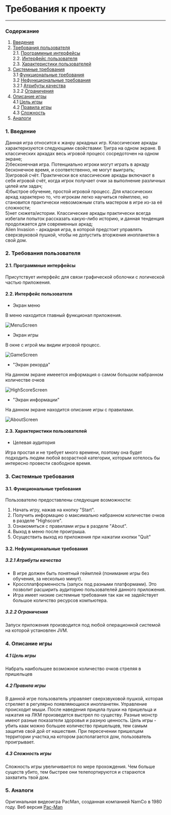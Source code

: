 # Требования к проекту
---
### Содержание
1. [Введение](#1)
2. [Требования пользователя](#2) <br>
  2.1. [Программные интерфейсы](#2.1) <br>
  2.2. [Интерфейс пользователя](#2.2) <br>
  2.3. [Характеристики пользователей](#2.3) <br>
3. [Системные требования](#3) <br>
  3.1 [Функциональные требования](#3.1) <br>
  3.2 [Нефункциональные требования](#3.2) <br>
    3.2.1 [Атрибуты качества](#3.2.1) <br>
    3.2.2 [Ограничения](#3.2.2) <br>
4. [Описание игры](#4) <br>
  4.1 [Цель игры](#4.1) <br>
  4.2 [Правила игры](#4.2) <br>
  4.3 [Сложность](#4.3) <br>
5. [Аналоги](#5) <br>

### 1. Введение <a name="1"></a>
Данная игра относится к жанру аркадных игр. Классические аркады характеризуются следующими свойствами:
1)игра на одном экране. В классических аркадах весь игровой процесс сосредоточен на одном экране;<br>
2)бесконечная игра. Потенциально игроки могут играть в аркаду бесконечное время, и соответственно, не могут выиграть;<br>
3)игровой счёт. Практически все классические аркады включают в себя игровой счёт, когда игрок получает очки за выполнение различных целей или задач;<br>
4)быстрое обучение, простой игровой процесс. Для классических аркад характерно то, что игрокам легко научиться геймплею, но становится практически невозможным стать мастером в игре из-за её сложности;<br>
5)нет сюжета/истории. Классические аркады практически всегда избегали попыток рассказать какую-либо историю, и данная тенденция продолжается для современных аркад;<br>
Alien Invasion - аркадная игра, в которой предстоит управлять сверхзвуковой пушкой, чтобы не допустить вторжения инопланетян в свой дом.

### 2. Требования пользователя <a name="2"></a>
#### 2.1. Программные интерфейсы <a name="2.1"></a>
Присутствует интерфейс для связи графической оболочки с логической частью приложения.
#### 2.2. Интерфейс пользователя <a name="2.2"></a>
- Экран меню

В меню находится главный функционал приложения.

  ![MenuScreen](https://github.com/Kyrsor/Alien-Invasion/blob/master/Images/Mockups/MenuScreen.png)
  
- Экран игры

В окне с игрой мы видим игровой процесс.

  ![GameScreen](https://github.com/Kyrsor/Alien-Invasion/blob/master/Images/Mockups/GameProcessScreen.png)
  
- "Экран рекорда"

На данном экране имееется информация  о самом большом набранном количестве очков

  ![HighScoreScreen](https://github.com/Kyrsor/Alien-Invasion/blob/master/Images/Mockups/HighScoreScreen.png)
  
- "Экран информации"

На данном экране находится описание игры с правилами.

  ![AboutScreen](https://github.com/Kyrsor/Alien-Invasion/blob/master/Images/Mockups/AboutScreen.png)

#### 2.3. Характеристики пользователей <a name="2.3"></a>
- Целевая аудитория

Игра простая и не требует много времени, поэтому она будет подходить людям любой возрастной категории, которым хотелось бы интересно провести свободное время.

### 3. Системные требования <a name="3"></a>
#### 3.1. Функциональные требования <a name="3.1"></a>
Пользователю предоставлены следующие возможности:
   1. Начать игру, нажав на кнопку "Start".
   2. Получить информацию о максимально набранном количестве очков в разделе "Highscore".
   3. Ознакомиться с правилами игры в разделе "About".
   4. Выход в меню после проигрыша.
   5. Осуществить выход из приложения при нажатии кнопки "Quit"

#### 3.2. Нефункциональные требования <a name="3.2"></a>
##### 3.2.1 Атрибуты качества <a name="3.2.1"></a>
- В игре должен быть понятный геймплей (понимание игры без обучения, за несколько минут).
- Кроссплатформенность (запуск под разными платформами). Это позволит расширить аудиторию пользователей данного приложения.
- Игра имеет низкие системные требования так как не задействует большое количство ресурсов компьютера.
##### 3.2.2 Ограничения <a name="3.2.2"></a>
Запуск приложения производится под любой операционной системой на которой установлен JVM.

### 4. Описание игры <a name="4"></a>
  ##### 4.1 Цель игры <a name="4.1"></a>
Набрать наибольшее возможное количество очков стреляя в пришельцев 
  ##### 4.2 Правила игры <a name="4.2"></a>
  В данной игре пользователь управляет сверхзвуковой пушкой, которая стреляет в регулярно появляяющихся инопланетян. Управление происходит мыши. После наведения прицела пушки на пришельца и нажатия на ЛКМ произведется выстрел по существу. Разные монстр имеют разные показатели здоровья и разную ценность. Цель игры - убить каак можно большее количество пришельцев, тем самым защитив свой дой от нашествия. При пересечении пришелцем территории участка,на котором располагается дом, пользователь проигрывает. 
  ##### 4.3 Сложность игры <a name="4.3"></a>
  Сложность игры увеличивается по мере прохождения. Чем больше существ убито, тем быстрее они телепортируются и стараются захватить твой дом.
### 5. Аналоги <a name="5"></a>
Оригинальная видеоигра PacMan, созданная компанией NamCo в 1980 году.
Веб версия [Pac-Man](http://www.freepacman.org/welcome.php)
